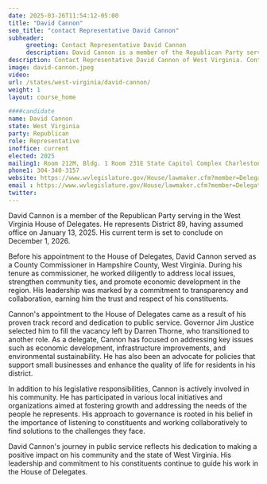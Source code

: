 ```yaml
---
date: 2025-03-26T11:54:12-05:00
title: "David Cannon"
seo_title: "contact Representative David Cannon"
subheader:
     greeting: Contact Representative David Cannon
     description: David Cannon is a member of the Republican Party serving in the West Virginia House of Delegates. He represents District 89, having assumed office on January 13, 2025. His current term is set to conclude on December 1, 2026.
description: Contact Representative David Cannon of West Virginia. Contact information for David Cannon includes email address, phone number, and mailing address.
image: david-cannon.jpeg
video:
url: /states/west-virginia/david-cannon/
weight: 1
layout: course_home

####candidate
name: David Cannon
state: West Virginia
party: Republican
role: Representative
inoffice: current
elected: 2025
mailing1: Room 212M, Bldg. 1 Room 231E State Capitol Complex Charleston, WV 25305
phone1: 304-340-3157
website: https://www.wvlegislature.gov/House/lawmaker.cfm?member=Delegate%20Cannon,%20D./
email : https://www.wvlegislature.gov/House/lawmaker.cfm?member=Delegate%20Cannon,%20D./
twitter: 
---
```

David Cannon is a member of the Republican Party serving in the West Virginia House of Delegates. He represents District 89, having assumed office on January 13, 2025. His current term is set to conclude on December 1, 2026.

Before his appointment to the House of Delegates, David Cannon served as a County Commissioner in Hampshire County, West Virginia. During his tenure as commissioner, he worked diligently to address local issues, strengthen community ties, and promote economic development in the region. His leadership was marked by a commitment to transparency and collaboration, earning him the trust and respect of his constituents.

Cannon's appointment to the House of Delegates came as a result of his proven track record and dedication to public service. Governor Jim Justice selected him to fill the vacancy left by Darren Thorne, who transitioned to another role. As a delegate, Cannon has focused on addressing key issues such as economic development, infrastructure improvements, and environmental sustainability. He has also been an advocate for policies that support small businesses and enhance the quality of life for residents in his district.

In addition to his legislative responsibilities, Cannon is actively involved in his community. He has participated in various local initiatives and organizations aimed at fostering growth and addressing the needs of the people he represents. His approach to governance is rooted in his belief in the importance of listening to constituents and working collaboratively to find solutions to the challenges they face.

David Cannon's journey in public service reflects his dedication to making a positive impact on his community and the state of West Virginia. His leadership and commitment to his constituents continue to guide his work in the House of Delegates.
